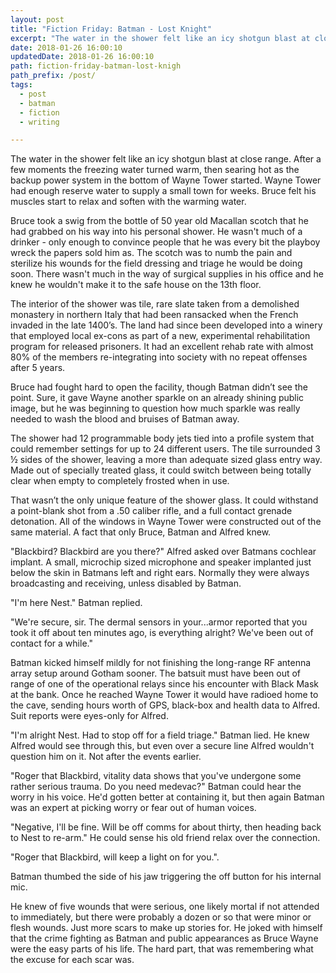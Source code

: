 ```yaml
---
layout: post
title: "Fiction Friday: Batman - Lost Knight"
excerpt: "The water in the shower felt like an icy shotgun blast at close range. After a few moments the freezing water turned warm, then searing hot as the backup power system in the bottom of Wayne Tower started. Wayne Tower had enough reserve water to supply a small town for weeks. Bruce felt his muscles start to relax and soften with the warming water."
date: 2018-01-26 16:00:10
updatedDate: 2018-01-26 16:00:10
path: fiction-friday-batman-lost-knigh
path_prefix: /post/
tags:
  - post
  - batman
  - fiction
  - writing

---
```


<span style="font-weight:400;">The water in the shower felt like an icy shotgun blast at close range. After a few moments the freezing water turned warm, then searing hot as the backup power system in the bottom of Wayne Tower started. Wayne Tower had enough reserve water to supply a small town for weeks. Bruce felt his muscles start to relax and soften with the warming water.</span>

<span style="font-weight:400;">Bruce took a swig from the bottle of 50 year old Macallan scotch that he had grabbed on his way into his personal shower. He wasn't much of a drinker - only enough to convince people that he was every bit the playboy wreck the papers sold him as. The scotch was to numb the pain and sterilize his wounds for the field dressing and triage he would be doing soon. There wasn't much in the way of surgical supplies in his office and he knew he wouldn't make it to the safe house on the 13th floor.</span>

<span style="font-weight:400;">The interior of the shower was tile, rare slate taken from a demolished monastery in northern Italy that had been ransacked when the French invaded in the late 1400’s. The land had since been developed into a winery that employed local ex-cons as part of a new, experimental rehabilitation program for released prisoners. It had an excellent rehab rate with almost 80% of the members re-integrating into society with no repeat offenses after 5 years.</span>

<span style="font-weight:400;">Bruce had fought hard to open the facility, though Batman didn’t see the point. Sure, it gave Wayne another sparkle on an already shining public image, but he was beginning to question how much sparkle was really needed to wash the blood and bruises of Batman away.</span>

<span style="font-weight:400;">The shower had 12 programmable body jets tied into a profile system that could remember settings for up to 24 different users. The tile surrounded 3 ½ sides of the shower, leaving a more than adequate sized glass entry way. Made out of specially treated glass, it could switch between being totally clear when empty to completely frosted when in use.</span>

<span style="font-weight:400;">That wasn’t the only unique feature of the shower glass. It could withstand a point-blank shot from a .50 caliber rifle, and a full contact grenade detonation. All of the windows in Wayne Tower were constructed out of the same material. A fact that only Bruce, Batman and Alfred knew.</span>

<span style="font-weight:400;">"Blackbird? Blackbird are you there?" Alfred asked over Batmans cochlear implant. A small, microchip sized microphone and speaker implanted just below the skin in Batmans left and right ears. Normally they were always broadcasting and receiving, unless disabled by Batman.</span>

<span style="font-weight:400;">"I'm here Nest." Batman replied.</span>

<span style="font-weight:400;">"We're secure, sir. The dermal sensors in your...armor reported that you took it off about ten minutes ago, is everything alright? We've been out of contact for a while."</span>

<span style="font-weight:400;">Batman kicked himself mildly for not finishing the long-range RF antenna array setup around Gotham sooner. The batsuit must have been out of range of one of the operational relays since his encounter with Black Mask at the bank. Once he reached Wayne Tower it would have radioed home to the cave, sending hours worth of GPS, black-box and health data to Alfred. Suit reports were eyes-only for Alfred.</span>

<span style="font-weight:400;">"I'm alright Nest. Had to stop off for a field triage." Batman lied. He knew Alfred would see through this, but even over a secure line Alfred wouldn't question him on it. Not after the events earlier.</span>

<span style="font-weight:400;">"Roger that Blackbird, vitality data shows that you've undergone some rather serious trauma. Do you need medevac?" Batman could hear the worry in his voice. He'd gotten better at containing it, but then again Batman was an expert at picking worry or fear out of human voices.</span>

<span style="font-weight:400;">"Negative, I'll be fine. Will be off comms for about thirty, then heading back to Nest to re-arm." He could sense his old friend relax over the connection.</span>

<span style="font-weight:400;">"Roger that Blackbird, will keep a light on for you.".</span>

<span style="font-weight:400;">Batman thumbed the side of his jaw triggering the off button for his internal mic.</span>

<span style="font-weight:400;">He knew of five wounds that were serious, one likely mortal if not attended to immediately, but there were probably a dozen or so that were minor or flesh wounds. Just more scars to make up stories for. He joked with himself that the crime fighting as Batman and public appearances as Bruce Wayne were the easy parts of his life. The hard part, that was remembering what the excuse for each scar was.</span>